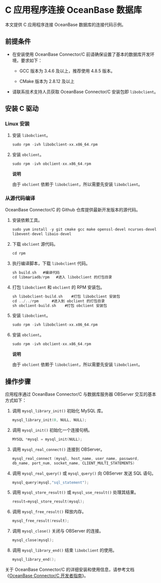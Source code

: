 C 应用程序连接 OceanBase 数据库 
===========================================

本文提供 C 应用程序连接 OceanBase 数据库的连接代码示例。

前提条件 
-------------------------

* 在安装使用 OceanBase Connector/C 前请确保设置了基本的数据库开发环境，要求如下：

  * GCC 版本为 3.4.6 及以上，推荐使用 4.8.5 版本。

    
  
  * CMake 版本为 2.8.12 及以上

    
  

  

* 请联系技术支持人员获取 OceanBase Connector/C 安装包即 `libobclient`。

  




安装 C 驱动 
----------------------------

### Linux 安装 

1. 安装 `libobclient`。

   ```c
   sudo rpm -ivh libobclient-xx.x86_64.rpm
   ```

   

2. 安装 `obclient`。

   ```c
   sudo rpm -ivh obclient-xx.x86_64.rpm
   ```

   
   **说明**

   

   由于 `obclient` 依赖于 `libobclient`，所以需要先安装 `libobclient`。
   




### 从源代码编译 

OceanBase Connector/C 的 Github 仓库提供最新开发版本的源代码。

1. 安装依赖工具。

   ```c
   sudo yum install -y git cmake gcc make openssl-devel ncurses-devel rpm-build  gcc-c++ bison bison-devel zlib-devel gnutls-devel libxml2-devel openssl-devel \
   libevent-devel libaio-devel
   ```

   

2. 下载 `obclient` 源代码。

   ```c
   cd rpm
   ```

   

3. 执行编译脚本，下载 `libobclient` 代码。

   ```c
   sh build.sh   #编译代码 
   cd libmariadb/rpm   #进入 libobclient 的打包目录
   ```

   

4. 打包 `libobclient` 和 `obclient` 的 RPM 安装包。

   ```c
   sh libobclient-build.sh    #打包 libobclient 安装包
   cd ../../rpm      #进入到 obclient 的打包目录
   sh obclient-build.sh    #打包 obclient 安装包
   ```

   

5. 安装 `libobclient`。

   ```c
   sudo rpm -ivh libobclient-xx.x86_64.rpm
   ```

   

6. 安装 `obclient`。

   ```c
   sudo rpm -ivh obclient-xx.x86_64.rpm
   ```

   
   **说明**

   

   由于 `obclient` 依赖于 `libobclient`，所以需要先安装 `libobclient`。
   




操作步骤 
-------------------------

应用程序通过 OceanBase Connector/C 与数据库服务器 OBServer 交互的基本方式如下：

1. 调用 `mysql_library_init()` 初始化 MySQL 库。

   ```c
   mysql_library_init(0, NULL, NULL);
   ```

   

2. 调用 `mysql_init()` 初始化一个连接句柄。

   ```c
   MYSQL *mysql = mysql_init(NULL);
   ```

   

3. 调用 `mysql_real_connect()` 连接到 OBServer。

   ```c
   mysql_real_connect (mysql, host_name, user_name, password,
   db_name, port_num, socket_name, CLIENT_MULTI_STATEMENTS)
   ```

   

4. 调用 `mysql_real_query()` 或 `mysql_query()` 向 OBServer 发送 SQL 语句。

   ```c
   mysql_query(mysql,"sql_statement");
   ```

   

5. 调用 `mysql_store_result()` 或 `mysql_use_result()` 处理其结果。

   ```c
   result=mysql_store_result(mysql);
   ```

   

6. 调用 `mysql_free_result()` 释放内存。

   ```c
   mysql_free_result(result);
   ```

   

7. 调用 `mysql_close()` 关闭与 OBServer 的连接。

   ```c
   mysql_close(mysql);
   ```

   

8. 调用 `mysql_library_end()` 结束 `libobclient` 的使用。

   ```c
   mysql_library_end();
   ```

   




关于 OceanBase Connector/C 的详细安装和使用信息，请参考文档 《[OceanBase Connector/C 开发者指南](https://www.oceanbase.com/docs/connector-c/connector-c/V2.0.0/introduction-to-oceanbase-connector-c)》。
